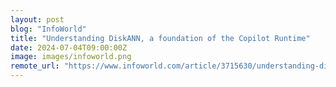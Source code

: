 ```yaml
---
layout: post
blog: "InfoWorld"
title: "Understanding DiskANN, a foundation of the Copilot Runtime"
date: 2024-07-04T09:00:00Z
image: images/infoworld.png
remote_url: "https://www.infoworld.com/article/3715630/understanding-diskann-a-foundation-of-the-copilot-runtime.html#tk.rss_applicationdevelopment"
---
```

